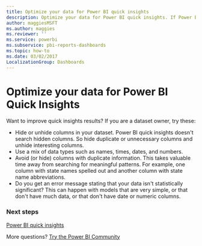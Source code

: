 ```yaml
---
title: Optimize your data for Power BI quick insights
description: Optimize your data for Power BI quick insights. If Power BI doesn't find insights in your data, here are some things you can do
author: maggiesMSFT
ms.author: maggies
ms.reviewer: ''
ms.service: powerbi
ms.subservice: pbi-reports-dashboards
ms.topic: how-to
ms.date: 03/02/2017
LocalizationGroup: Dashboards
---
```

# Optimize your data for Power BI Quick Insights
Want to improve quick insights results?  If you are a dataset owner, try these:

* Hide or unhide columns in your dataset. Power BI quick insights doesn't search hidden columns.  So hide duplicate or unnecessary columns and unhide interesting columns.
* Use a mix of data types such as names, times, dates, and numbers.
* Avoid (or hide) columns with duplicate information.  This takes valuable time away from searching for meaningful patterns.  For example, one column with state names spelled out and another column with state name abbreviations.
* Do you get an error message stating that your data isn't statistically significant?  This can happen with models that are very simple, or that don't have much data, or that don't have date or numeric columns.

### Next steps
[Power BI quick insights](../consumer/end-user-insights.md)

More questions? [Try the Power BI Community](https://community.powerbi.com/)
